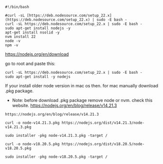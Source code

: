 
```shell
#!/bin/bash

#curl -sL [https://deb.nodesource.com/setup_22.x](https://deb.nodesource.com/setup_22.x) | sudo -E bash -  
curl -sL https://deb.nodesource.com/setup_22.x | sudo -E bash -
sudo apt-get install nodejs -y
apt-get install nsolid -y 
nvm install 22
node -v
npm -v
```
https://nodejs.org/en/download


go to root and paste this:
```shell
curl -sL https://deb.nodesource.com/setup_22.x | sudo -E bash -
sudo apt-get install -y nodejs
```

If your install older node version in mac os then.
for mac manually download .pkg package.
- Note: before download .pkg package remove node or nvm.
check this website. https://nodejs.org/en/blog/release/v14.21.3
```link
https://nodejs.org/en/blog/release/v14.21.3
```

```shell
curl -o node-v14.21.3.pkg https://nodejs.org/dist/v14.21.3/node-v14.21.3.pkg
```

```shell
sudo installer -pkg node-v14.21.3.pkg -target /
```

```shell
curl -o node-v18.20.5.pkg https://nodejs.org/dist/v18.20.5/node-v18.20.5.pkg
```

```shell
sudo installer -pkg node-v18.20.5.pkg -target /
```


